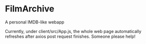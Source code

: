 # FilmArchive
A personal IMDB-like webapp

Currently, under client/src/App.js, the whole web page automatically refreshes after axios post request finishes.
Someone please help!
